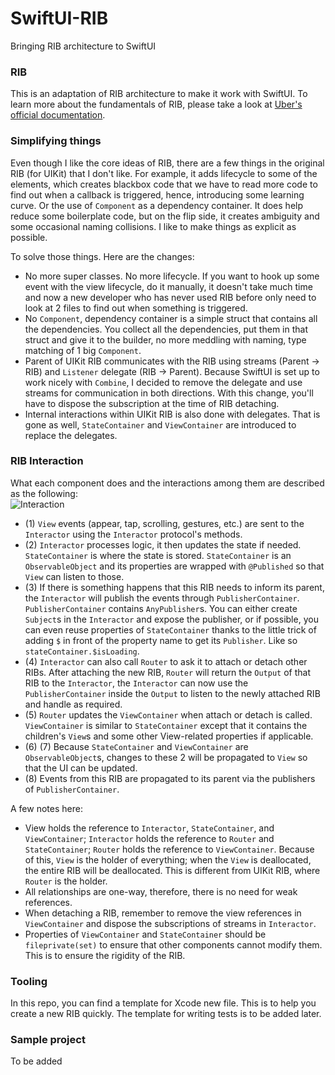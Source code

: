 # SwiftUI-RIB
Bringing RIB architecture to SwiftUI

### RIB
This is an adaptation of RIB architecture to make it work with SwiftUI. To learn more about the fundamentals of RIB, please take a look at [Uber's official documentation](https://github.com/uber/RIBs). 

### Simplifying things
Even though I like the core ideas of RIB, there are a few things in the original RIB (for UIKit) that I don't like. For example, it adds lifecycle to some of the elements, which creates blackbox code that we have to read more code to find out when a callback is triggered, hence, introducing some learning curve. Or the use of `Component` as a dependency container. It does help reduce some boilerplate code, but on the flip side, it creates ambiguity and some occasional naming collisions. I like to make things as explicit as possible.

To solve those things. Here are the changes:
  - No more super classes. No more lifecycle. If you want to hook up some event with the view lifecycle, do it manually, it doesn't take much time and now a new developer who has never used RIB before only need to look at 2 files to find out when something is triggered.
  - No `Component`, dependency container is a simple struct that contains all the dependencies. You collect all the dependencies, put them in that struct and give it to the builder, no more meddling with naming, type matching of 1 big `Component`.
  - Parent of UIKit RIB communicates with the RIB using streams (Parent -> RIB) and `Listener` delegate (RIB -> Parent). Because SwiftUI is set up to work nicely with `Combine`, I decided to remove the delegate and use streams for communication in both directions. With this change, you'll have to dispose the subscription at the time of RIB detaching.
  - Internal interactions within UIKit RIB is also done with delegates. That is gone as well, `StateContainer` and `ViewContainer` are introduced to replace the delegates.
  
  ### RIB Interaction
  What each component does and the interactions among them are described as the following:<br/>
  ![Interaction](/Images/SwiftUI-RIB-Interaction.png "Interaction") <br/>
   - (1) `View` events (appear, tap, scrolling, gestures, etc.) are sent to the `Interactor` using the `Interactor` protocol's methods.
   - (2) `Interactor` processes logic, it then updates the state if needed. `StateContainer` is where the state is stored. `StateContainer` is an `ObservableObject` and its properties are wrapped with `@Published` so that `View` can listen to those.
   - (3) If there is something happens that this RIB needs to inform its parent, the `Interactor` will publish the events through `PublisherContainer`. `PublisherContainer` contains `AnyPublisher`s. You can either create `Subject`s in the `Interactor` and expose the publisher, or if possible, you can even reuse properties of `StateContainer` thanks to the little trick of adding `$` in front of the property name to get its `Publisher`. Like so `stateContainer.$isLoading`.
   - (4) `Interactor` can also call `Router` to ask it to attach or detach other RIBs. After attaching the new RIB, `Router` will return the `Output` of that RIB to the `Interactor`, the `Interactor` can now use the `PublisherContainer` inside the `Output` to listen to the newly attached RIB and handle as required.
   - (5) `Router` updates the `ViewContainer` when attach or detach is called. `ViewContainer` is similar to `StateContainer` except that it contains the children's `View`s and some other View-related properties if applicable. 
   - (6) (7) Because `StateContainer` and `ViewContainer` are `ObservableObject`s, changes to these 2 will be propagated to `View` so that the UI can be updated.
   - (8) Events from this RIB are propagated to its parent via the publishers of `PublisherContainer`.
   
A few notes here:
  - View holds the reference to `Interactor`, `StateContainer`, and `ViewContainer`; `Interactor` holds the reference to `Router` and `StateContainer`; `Router` holds the reference to `ViewContainer`. Because of this, `View` is the holder of everything; when the `View` is deallocated, the entire RIB will be deallocated. This is different from UIKit RIB, where `Router` is the holder. 
  - All relationships are one-way, therefore, there is no need for weak references.
  - When detaching a RIB, remember to remove the view references in `ViewContainer` and dispose the subscriptions of streams in `Interactor`.
  - Properties of `ViewContainer` and `StateContainer` should be `fileprivate(set)` to ensure that other components cannot modify them. This is to ensure the rigidity of the RIB.
  
### Tooling
In this repo, you can find a template for Xcode new file. This is to help you create a new RIB quickly. The template for writing tests is to be added later.

### Sample project
To be added
